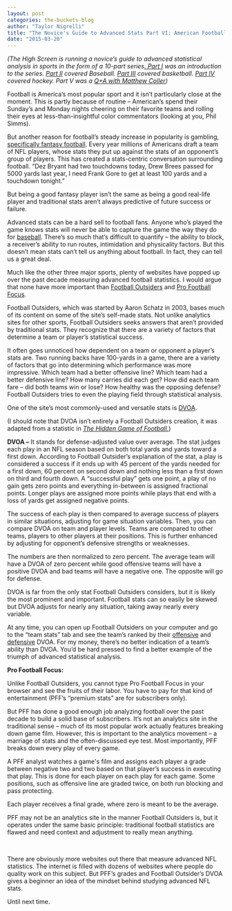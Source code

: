 ```yaml
---
layout: post
categories: the-buckets-blog
author: "Taylor Nigrelli"
title: "The Novice's Guide to Advanced Stats Part VI: American Football"
date: "2015-03-20"
---
```


_(The High Screen is running a novice’s guide to advanced statistical analysis in sports in the form of a 10-part series[. Part I](http://www.thehighscreen.com/2015/02/novices-guide-advanced-stats/) was an introduction to the series. [Part II](http://www.thehighscreen.com/2015/02/novices-guide-advanced-stats-part-ii-baseball/) covered Baseball. [Part III](http://www.thehighscreen.com/2015/02/novices-guide-advanced-stats-part-three-basketball/) covered basketball. [Part IV](http://www.thehighscreen.com/2015/02/novices-guide-advanced-stats-part-iv-hockey/) covered hockey. Part V was a [Q+A with Matthew Coller](http://www.thehighscreen.com/2015/03/novices-guide-advanced-stats-part-v-qa-matthew-coller/))_

Football is America’s most popular sport and it isn’t particularly close at the moment. This is partly because of routine – American’s spend their Sunday’s and Monday nights cheering on their favorite teams and rolling their eyes at less-than-insightful color commentators (looking at you, Phil Simms).

But another reason for football’s steady increase in popularity is gambling, [specifically fantasy football](http://www.forbes.com/fdc/welcome_mjx.shtml). Every year millions of Americans draft a team of NFL players, whose stats they put up against the stats of an opponent’s group of players. This has created a stats-centric conversation surrounding football. “Dez Bryant had two touchdowns today, Drew Brees passed for 5000 yards last year, I need Frank Gore to get at least 100 yards and a touchdown tonight.”

But being a good fantasy player isn’t the same as being a good real-life player and traditional stats aren’t always predictive of future success or failure.

Advanced stats can be a hard sell to football fans. Anyone who’s played the game knows stats will never be able to capture the game the way they do for [baseball](http://www.thehighscreen.com/2015/02/novices-guide-advanced-stats-part-ii-baseball/). There’s so much that’s difficult to quantify – the ability to block, a receiver’s ability to run routes, intimidation and physicality factors. But this doesn’t mean stats can’t tell us anything about football. In fact, they can tell us a great deal.

Much like the other three major sports, plenty of websites have popped up over the past decade measuring advanced football statistics. I would argue that none have more important than [Football Outsiders](http://www.footballoutsiders.com/) and [Pro Football Focus](https://www.profootballfocus.com/).

Football Outsiders, which was started by Aaron Schatz in 2003, bases much of its content on some of the site’s self-made stats. Not unlike analytics sites for other sports, Football Outsiders seeks answers that aren’t provided by traditional stats. They recognize that there are a variety of factors that determine a team or player’s statistical success.

It often goes unnoticed how dependent on a team or opponent a player’s stats are. Two running backs have 100-yards in a game, there are a variety of factors that go into determining which performance was more impressive. Which team had a better offensive line? Which team had a better defensive line? How many carries did each get? How did each team fare – did both teams win or lose? How healthy was the opposing defense? Football Outsiders tries to even the playing field through statistical analysis.

One of the site’s most commonly-used and versatile stats is [DVOA](http://www.footballoutsiders.com/info/methods#dvoa).

(I should note that DVOA isn’t entirely a Football Outsiders creation, it was adapted from a statistic in [_The Hidden Game of Football_.](http://www.amazon.com/The-Hidden-Game-Football-Carroll/dp/0446514144))

**DVOA –** It stands for defense-adjusted value over average. The stat judges each play in an NFL season based on both total yards and yards toward a first down. According to Football Outsider’s explanation of the stat, a play is considered a success if it ends up with 45 percent of the yards needed for a first down, 60 percent on second down and nothing less than a first down on third and fourth down. A “successful play” gets one point, a play of no gain gets zero points and everything in-between is assigned fractional points. Longer plays are assigned more points while plays that end with a loss of yards get assigned negative points.

The success of each play is then compared to average success of players in similar situations, adjusting for game situation variables. Then, you can compare DVOA on team and player levels. Teams are compared to other teams, players to other players at their positions. This is further enhanced by adjusting for opponent’s defensive strengths or weaknesses.

The numbers are then normalized to zero percent. The average team will have a DVOA of zero percent while good offensive teams will have a positive DVOA and bad teams will have a negative one. The opposite will go for defense.

DVOA is far from the only stat Football Outsiders considers, but it is likely the most prominent and important. Football stats can so easily be skewed but DVOA adjusts for nearly any situation, taking away nearly every variable.

At any time, you can open up Football Outsiders on your computer and go to the “team stats” tab and see the team’s ranked by their [offensive](http://www.footballoutsiders.com/stats/teamoff) and [defensive](http://www.footballoutsiders.com/stats/teamdef) DVOA. For my money, there’s no better indication of a team’s ability than DVOA. You’d be hard pressed to find a better example of the triumph of advanced statistical analysis.

**Pro Football Focus:**

Unlike Football Outsiders, you cannot type Pro Football Focus in your browser and see the fruits of their labor. You have to pay for that kind of entertainment (PFF’s “premium stats” are for subscribers only).

But PFF has done a good enough job analyzing football over the past decade to build a solid base of subscribers. It’s not an analytics site in the traditional sense – much of its most popular work actually features breaking down game film. However, this is important to the analytics movement – a marriage of stats and the often-discussed eye test. Most importantly, PFF breaks down every play of every game.

A PFF analyst watches a game's film and assigns each player a grade between negative two and two based on that player’s success in executing that play. This is done for each player on each play for each game. Some positions, such as offensive line are graded twice, on both run blocking and pass protecting.

Each player receives a final grade, where zero is meant to be the average.

PFF may not be an analytics site in the manner Football Outsiders is, but it operates under the same basic principle: traditional football statistics are flawed and need context and adjustment to really mean anything.

 

There are obviously more websites out there that measure advanced NFL statistics. The internet is filled with dozens of websites where people do quality work on this subject. But PFF’s grades and Football Outsider’s DVOA gives a beginner an idea of the mindset behind studying advanced NFL stats.

Until next time.

